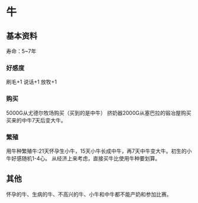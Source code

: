 # 牛

## 基本资料

寿命：5~7年

### 好感度

刷毛+1
说话+1
放牧+1

### 购买

5000G从尤德尔牧场购买（买到的是中牛）
挤奶器2000G从塞巴拉的锻冶屋购买
买来的中牛7天后变大牛。

### 繁殖

用牛种繁殖牛:21天怀孕生小牛，15天小牛长成中牛，再7天中牛变大牛。初生的小牛好感随机1-4心。
从经济上来考虑，直接买牛比使用牛种要划算。

## 其他
怀孕的牛、生病的牛、不高兴的牛、小牛和中牛都不能产奶和参加比赛。
